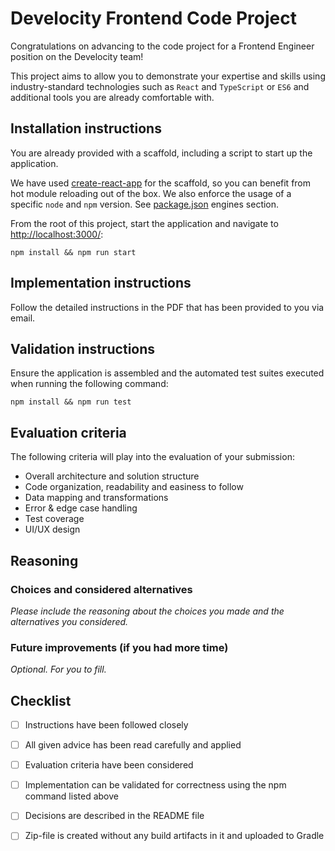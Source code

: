 # Develocity Frontend Code Project

Congratulations on advancing to the code project for a Frontend Engineer position on the Develocity team!

This project aims to allow you to demonstrate your expertise and skills using industry-standard technologies such as `React` and `TypeScript` or `ES6` and additional tools you are already comfortable with.

## Installation instructions

You are already provided with a scaffold, including a script to start up the application.

We have used [create-react-app](https://create-react-app.dev/) for the scaffold, so you can benefit from hot module reloading out of the box. We also enforce the usage of a specific `node` and `npm` version. See [package.json](./package.json) engines section.

From the root of this project, start the application and navigate to [http://localhost:3000/](http://localhost:3000/):

`npm install && npm run start`

## Implementation instructions

Follow the detailed instructions in the PDF that has been provided to you via email.

## Validation instructions

Ensure the application is assembled and the automated test suites executed when running the following command:

`npm install && npm run test`

## Evaluation criteria

The following criteria will play into the evaluation of your submission:

- Overall architecture and solution structure
- Code organization, readability and easiness to follow
- Data mapping and transformations
- Error & edge case handling
- Test coverage
- UI/UX design

## Reasoning

### Choices and considered alternatives

_Please include the reasoning about the choices you made and the alternatives you considered._

### Future improvements (if you had more time)

_Optional. For you to fill._

## Checklist

- [ ] Instructions have been followed closely
- [ ] All given advice has been read carefully and applied
- [ ] Evaluation criteria have been considered
- [ ] Implementation can be validated for correctness using the npm command listed above
- [ ] Decisions are described in the README file
- [ ] Zip-file is created without any build artifacts in it and uploaded to Gradle




